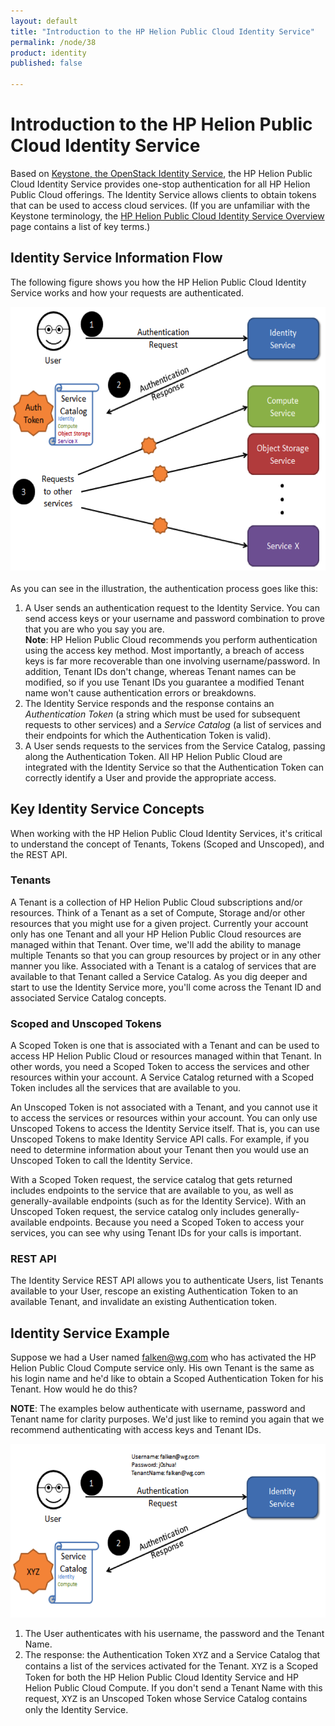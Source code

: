 ```yaml
---
layout: default
title: "Introduction to the HP Helion Public Cloud Identity Service"
permalink: /node/38
product: identity
published: false

---
```

<!--PUBLISHED-->
# Introduction to the HP Helion Public Cloud Identity Service

<!--This is a comment. Comments are not displayed in the browser-->
<!--<iframe src="LINK" width="640" height="464" frameborder="0"> </iframe>-->

Based on [Keystone, the OpenStack Identity Service](http://keystone.openstack.org/), the HP Helion Public Cloud Identity Service provides one-stop authentication for all HP Helion Public Cloud offerings.  The Identity Service allows clients to obtain tokens that can be used to access cloud services.  (If you are unfamiliar with the Keystone terminology, the [HP Helion Public Cloud Identity Service Overview](/identity) page contains a list of key terms.)

## Identity Service Information Flow

The following figure shows you how the HP Helion Public Cloud Identity Service works and how your requests are authenticated. 

<center><img src="media/identity%20process.png" width="580" height="422" alt="" /></center>

<br />
As you can see in the illustration, the authentication process goes like this:

<!--I'd like to take out those parentheticals and replace them with links to the definitions, but perhaps not; is there some programmatic way we can pull up definitions without the user having to surf to the glossary page?-->
1. A User sends an authentication request to the Identity Service.  You can send access keys or your username and password combination to prove that you are who you say you are.<br /><b>Note</b>:  HP Helion Public Cloud recommends you perform authentication using the access key method.  Most importantly, a breach of access keys is far more recoverable than one involving username/password.  In addition, Tenant IDs don't change, whereas Tenant names can be modified, so if you use Tenant IDs you guarantee a modified Tenant name won't cause authentication errors or breakdowns.<br />
2. The Identity Service responds and the response contains an _Authentication Token_ (a string which must be used for subsequent requests to other services) and a _Service Catalog_ (a list of services and their endpoints for which the Authentication Token is valid).
3. A User sends requests to the services from the Service Catalog, passing along the Authentication Token.  All HP Helion Public Cloud are integrated with the Identity Service so that the Authentication Token can correctly identify a User and provide the appropriate access.

## Key Identity Service Concepts

When working with the HP Helion Public Cloud Identity Services, it's critical to understand the concept of Tenants, Tokens (Scoped and Unscoped), and the REST API.

### Tenants
A Tenant is a collection of HP Helion Public Cloud subscriptions and/or resources.  Think of a Tenant as a set of Compute, Storage and/or other resources that you might use for a given project.  Currently your account only has one Tenant and all your HP Helion Public Cloud resources are managed within that Tenant.  Over time, we'll add the ability to manage multiple Tenants so that you can group resources by project or in any other manner you like.  Associated with a Tenant is a catalog of services that are available to that Tenant called a Service Catalog.  As you dig deeper and start to use the Identity Service more, you'll come across the Tenant ID and associated Service Catalog concepts.

### Scoped and Unscoped Tokens
A Scoped Token is one that is associated with a Tenant and can be used to access HP Helion Public Cloud  or resources managed within that Tenant. In other words, you need a Scoped Token to access the services and other resources within your account.  A Service Catalog returned with a Scoped Token includes all the services that are available to you.

An Unscoped Token is not associated with a Tenant, and you cannot use it to access the services or resources within your account.  You can only use Unscoped Tokens to access the Identity Service itself.  That is, you can use Unscoped Tokens to make Identity Service API calls.  For example, if you need to determine information about your Tenant then you would use an Unscoped Token to call the Identity Service.

With a Scoped Token request, the service catalog that gets returned includes endpoints to the service that are available to you, as well as generally-available endpoints (such as for the Identity Service).  With an Unscoped Token request, the service catalog only includes generally-available endpoints.   Because you need a Scoped Token to access your services, you can see why using Tenant IDs for your calls is important.

### REST API

The Identity Service REST API allows you to authenticate Users, list Tenants available to your User, rescope an existing Authentication Token to an available Tenant, and invalidate an existing Authentication token.  

## Identity Service Example
Suppose we had a User named falken@wg.com who has activated the HP Helion Public Cloud Compute service only.  His own Tenant is the same as his login name and he'd like to obtain a Scoped Authentication Token for his Tenant.  How would he do this?

__NOTE__:  The examples below authenticate with username, password and Tenant name for clarity purposes.  We'd just like to remind you again that we recommend authenticating with access keys and Tenant IDs.

<center><img src="media/identity%20service%20ex-1.png" width="580" height="278" alt="" /></center>

1. The User authenticates with his username, the password and the Tenant Name.  
2. The response: the Authentication Token <font face="courier">XYZ</font> and a Service Catalog that contains a list of the services activated for the Tenant.  <font face="courier">XYZ</font> is a Scoped Token for both the HP Helion Public Cloud Identity Service and HP Helion Public Cloud Compute.  If you don't send a Tenant Name with this request, <font face="courier">XYZ</font> is an Unscoped Token whose Service Catalog contains only the Identity Service.

